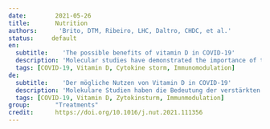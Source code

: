 ```yaml
---
date:        2021-05-26
title:       Nutrition 
authors:      'Brito, DTM, Ribeiro, LHC, Daltro, CHDC, et al.'
status:     default
en:
  subtitle:    'The possible benefits of vitamin D in COVID-19'
  description: 'Molecular studies have demonstrated the importance of the exacerbated immune response to SARS-CoV-2 infection, called the cytokine storm, in more severe COVID-19. The pathophysiology is complex and involves several homeostatic factors; among them, a deficit of vitamin D draws attention because of its high frequency in the population. Some evidence suggests that people with low serum vitamin D levels have worse outcomes, often requiring intensive care. This review analyzed the studies available in the global literature addressing the benefits of vitamin D in COVID-19, relating serum levels to the severity of the disease, and indicating vitamin D as a possible prophylactic and therapy in infection.'
  tags: [COVID-19, Vitamin D, Cytokine storm, Immunomodulation]
de: 
  subtitle:    'Der mögliche Nutzen von Vitamin D in COVID-19'
  description: 'Molekulare Studien haben die Bedeutung der verstärkten Immunreaktion auf die SARS-CoV-2-Infektion, des so genannten Zytokinsturms, bei schwerer COVID-19-Erkrankung nachgewiesen. Die Pathophysiologie ist komplex und umfasst mehrere homöostatische Faktoren; unter ihnen fällt ein Vitamin-D-Defizit auf, da es in der Bevölkerung sehr häufig vorkommt. Einiges deutet darauf hin, dass Menschen mit niedrigem Serum-Vitamin-D-Spiegel einen schlechteren Verlauf haben und oft eine Intensivbehandlung benötigen. In dieser Übersichtsarbeit wurden die in der weltweiten Literatur verfügbaren Studien analysiert, die sich mit dem Nutzen von Vitamin D bei COVID-19 befassen, die Serumspiegel mit dem Schweregrad der Erkrankung in Beziehung setzen und Vitamin D als mögliche Prophylaxe und Therapie bei Infektionen aufzeigen.'
  tags: [COVID-19, Vitamin D, Zytokinsturm, Immunmodulation]
group:       "Treatments"
credit:      https://doi.org/10.1016/j.nut.2021.111356
---
```

<object data="{{ page.link }}" style='height:calc(100vh - 400px); width: 100%' type='application/pdf'></object>
